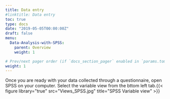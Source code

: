 ```yaml
---
title: Data entry
#linktitle: Data entry
toc: true
type: docs
date: "2019-05-05T00:00:00Z"
draft: false
menu:
  Data-Analysis-with-SPSS:
    parent: Overview
    weight: 1

# Prev/next pager order (if `docs_section_pager` enabled in `params.toml`)
weight: 1
---
```

Once you are ready with your data collected through a questionnaire, open SPSS on your computer. Select the variable view from the bttom left tab.{{< figure library="true" src="Views_SPSS.jpg" title="SPSS Variable view" >}}

